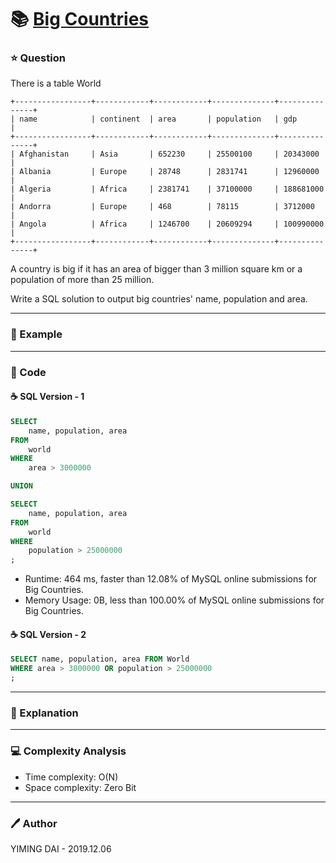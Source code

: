 # :books: [Big Countries](https://leetcode.com/problems/big-countries/)

### :star: Question

There is a table World
```
+-----------------+------------+------------+--------------+---------------+
| name            | continent  | area       | population   | gdp           |
+-----------------+------------+------------+--------------+---------------+
| Afghanistan     | Asia       | 652230     | 25500100     | 20343000      |
| Albania         | Europe     | 28748      | 2831741      | 12960000      |
| Algeria         | Africa     | 2381741    | 37100000     | 188681000     |
| Andorra         | Europe     | 468        | 78115        | 3712000       |
| Angola          | Africa     | 1246700    | 20609294     | 100990000     |
+-----------------+------------+------------+--------------+---------------+
```
A country is big if it has an area of bigger than 3 million square km or a population of more than 25 million.

Write a SQL solution to output big countries' name, population and area.

--- 

### :car: Example



---

### :hammer: Code

#### :coffee: SQL Version - 1

```sql
SELECT
    name, population, area
FROM
    world
WHERE
    area > 3000000

UNION

SELECT
    name, population, area
FROM
    world
WHERE
    population > 25000000
;
```

- Runtime: 464 ms, faster than 12.08% of MySQL online submissions for Big Countries.
- Memory Usage: 0B, less than 100.00% of MySQL online submissions for Big Countries.

#### :coffee: SQL Version - 2

```sql
SELECT name, population, area FROM World
WHERE area > 3000000 OR population > 25000000
;
```

---

### :pencil: Explanation



---

### :computer: Complexity Analysis

- Time complexity: O(N)
- Space complexity: Zero Bit

---

### :pen: Author

YIMING DAI - 2019.12.06
